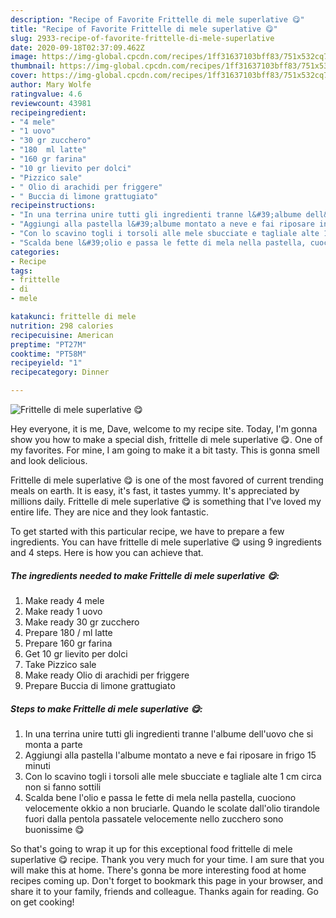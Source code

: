 ```yaml
---
description: "Recipe of Favorite Frittelle di mele superlative 😋"
title: "Recipe of Favorite Frittelle di mele superlative 😋"
slug: 2933-recipe-of-favorite-frittelle-di-mele-superlative
date: 2020-09-18T02:37:09.462Z
image: https://img-global.cpcdn.com/recipes/1ff31637103bff83/751x532cq70/frittelle-di-mele-superlative-😋-recipe-main-photo.jpg
thumbnail: https://img-global.cpcdn.com/recipes/1ff31637103bff83/751x532cq70/frittelle-di-mele-superlative-😋-recipe-main-photo.jpg
cover: https://img-global.cpcdn.com/recipes/1ff31637103bff83/751x532cq70/frittelle-di-mele-superlative-😋-recipe-main-photo.jpg
author: Mary Wolfe
ratingvalue: 4.6
reviewcount: 43981
recipeingredient:
- "4 mele"
- "1 uovo"
- "30 gr zucchero"
- "180  ml latte"
- "160 gr farina"
- "10 gr lievito per dolci"
- "Pizzico sale"
- " Olio di arachidi per friggere"
- " Buccia di limone grattugiato"
recipeinstructions:
- "In una terrina unire tutti gli ingredienti tranne l&#39;albume dell&#39;uovo che si monta a parte"
- "Aggiungi alla pastella l&#39;albume montato a neve e fai riposare in frigo 15 minuti"
- "Con lo scavino togli i torsoli alle mele sbucciate e tagliale alte 1 cm circa non si fanno sottili"
- "Scalda bene l&#39;olio e passa le fette di mela nella pastella, cuociono velocemente okkio a non bruciarle. Quando le scolate dall&#39;olio tirandole fuori dalla pentola passatele velocemente nello zucchero sono buonissime 😋"
categories:
- Recipe
tags:
- frittelle
- di
- mele

katakunci: frittelle di mele 
nutrition: 298 calories
recipecuisine: American
preptime: "PT27M"
cooktime: "PT58M"
recipeyield: "1"
recipecategory: Dinner

---
```



![Frittelle di mele superlative 😋](https://img-global.cpcdn.com/recipes/1ff31637103bff83/751x532cq70/frittelle-di-mele-superlative-😋-recipe-main-photo.jpg)

Hey everyone, it is me, Dave, welcome to my recipe site. Today, I'm gonna show you how to make a special dish, frittelle di mele superlative 😋. One of my favorites. For mine, I am going to make it a bit tasty. This is gonna smell and look delicious.

Frittelle di mele superlative 😋 is one of the most favored of current trending meals on earth. It is easy, it's fast, it tastes yummy. It's appreciated by millions daily. Frittelle di mele superlative 😋 is something that I've loved my entire life. They are nice and they look fantastic.




To get started with this particular recipe, we have to prepare a few ingredients. You can have frittelle di mele superlative 😋 using 9 ingredients and 4 steps. Here is how you can achieve that.

<!--inarticleads1-->

##### The ingredients needed to make Frittelle di mele superlative 😋:

1. Make ready 4 mele
1. Make ready 1 uovo
1. Make ready 30 gr zucchero
1. Prepare 180 / ml latte
1. Prepare 160 gr farina
1. Get 10 gr lievito per dolci
1. Take Pizzico sale
1. Make ready  Olio di arachidi per friggere
1. Prepare  Buccia di limone grattugiato




<!--inarticleads2-->

##### Steps to make Frittelle di mele superlative 😋:

1. In una terrina unire tutti gli ingredienti tranne l&#39;albume dell&#39;uovo che si monta a parte
1. Aggiungi alla pastella l&#39;albume montato a neve e fai riposare in frigo 15 minuti
1. Con lo scavino togli i torsoli alle mele sbucciate e tagliale alte 1 cm circa non si fanno sottili
1. Scalda bene l&#39;olio e passa le fette di mela nella pastella, cuociono velocemente okkio a non bruciarle. Quando le scolate dall&#39;olio tirandole fuori dalla pentola passatele velocemente nello zucchero sono buonissime 😋




So that's going to wrap it up for this exceptional food frittelle di mele superlative 😋 recipe. Thank you very much for your time. I am sure that you will make this at home. There's gonna be more interesting food at home recipes coming up. Don't forget to bookmark this page in your browser, and share it to your family, friends and colleague. Thanks again for reading. Go on get cooking!
